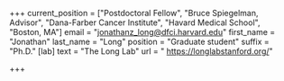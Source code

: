 +++
current_position = ["Postdoctoral Fellow", "Bruce Spiegelman, Advisor", "Dana-Farber Cancer Institute", "Havard Medical School", "Boston, MA"]
email = "jonathanz_long@dfci.harvard.edu"
first_name = "Jonathan"
last_name = "Long"
position = "Graduate student"
suffix = "Ph.D."
[lab]
text = "The Long Lab"
url = " https://longlabstanford.org/"

+++
